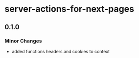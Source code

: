 # server-actions-for-next-pages

## 0.1.0

### Minor Changes

- added functions headers and cookies to context
